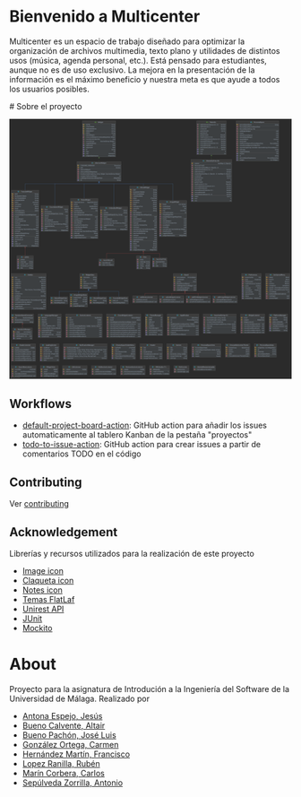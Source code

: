 # Bienvenido a Multicenter

Multicenter es un espacio de trabajo diseñado para optimizar la organización de archivos multimedia, texto plano y utilidades de distintos usos (música, agenda personal, etc.). Está pensado para estudiantes, aunque no es de uso exclusivo. La mejora en la presentación de la información es el máximo beneficio y nuestra meta es que ayude a todos los usuarios posibles.

# Sobre el proyecto

![Diagrama de clases](Model.png)

## Workflows

- [default-project-board-action](https://github.com/skeet70/default-project-board-action): GitHub action para añadir los issues automaticamente al tablero Kanban de la pestaña "proyectos"
- [todo-to-issue-action](https://github.com/alstr/todo-to-issue-action): GitHub action para crear issues a partir de comentarios TODO en el código

## Contributing

Ver [contributing](./CONTRIBUTING)

## Acknowledgement

Librerías y recursos utilizados para la realización de este proyecto

- [Image icon](https://www.flaticon.es/icono-gratis/imagen_685681?term=image&page=1&position=15&page=1&position=15&related_id=685681&origin=search)
- [Claqueta icon](https://www.flaticon.es/icono-gratis/claqueta_4812530?term=film&page=1&position=91&page=1&position=91&related_id=4812530&origin=search)
- [Notes icon](https://www.flaticon.es/icono-gratis/publicalo_889648?term=notes&page=1&position=4&page=1&position=4&related_id=889648&origin=search)
- [Temas FlatLaf](https://github.com/JFormDesigner/FlatLaf)
- [Unirest API](https://github.com/Kong/unirest-java)
- [JUnit](https://junit.org/junit5/)
- [Mockito](https://site.mockito.org/)

# About

Proyecto para la asignatura de Introdución a la Ingeniería del Software de la Universidad de Málaga. Realizado por

- [Antona Espejo, Jesús](https://github.com/JantonaE)
- [Bueno Calvente, Altair](https://github.com/Altair-Bueno)
- [Bueno Pachón, José Luis](https://github.com/jxtaaa)
- [González Ortega, Carmen](https://github.com/carmengo01)
- [Hernández Martín, Francisco](https://github.com/fran1215)
- [Lopez Ranilla, Rubén](https://github.com/rubenlopran)
- [Marín Corbera, Carlos](https://github.com/CTMarin)
- [Sepúlveda Zorrilla, Antonio](https://github.com/antoniosep)

